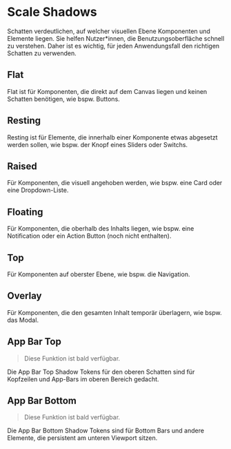 # Scale Shadows

Schatten verdeutlichen, auf welcher visuellen Ebene Komponenten und Elemente liegen. Sie helfen Nutzer\*innen, die Benutzungsoberfläche schnell zu verstehen. Daher ist es wichtig, für jeden Anwendungsfall den richtigen Schatten zu verwenden.

## Flat

Flat ist für Komponenten, die direkt auf dem Canvas liegen und keinen Schatten benötigen, wie bspw. Buttons.

## Resting

Resting ist für Elemente, die innerhalb einer Komponente etwas abgesetzt werden sollen, wie bspw. der Knopf eines Sliders oder Switchs.

## Raised

Für Komponenten, die visuell angehoben werden, wie bspw. eine Card oder eine Dropdown-Liste.

## Floating

Für Komponenten, die oberhalb des Inhalts liegen, wie bspw. eine Notification oder ein Action Button (noch nicht enthalten).

## Top

Für Komponenten auf oberster Ebene, wie bspw. die Navigation.

## Overlay

Für Komponenten, die den gesamten Inhalt temporär überlagern, wie bspw. das Modal.

## App Bar Top

> Diese Funktion ist bald verfügbar.

Die App Bar Top Shadow Tokens für den oberen Schatten sind für Kopfzeilen und App-Bars im oberen Bereich gedacht.

## App Bar Bottom

> Diese Funktion ist bald verfügbar.

Die App Bar Bottom Shadow Tokens sind für Bottom Bars und andere Elemente, die persistent am unteren Viewport sitzen.
